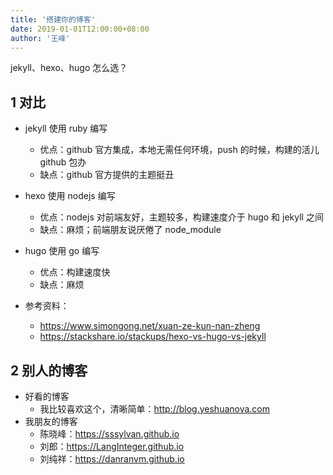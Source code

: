 ```yaml
---
title: '搭建你的博客'
date: 2019-01-01T12:00:00+08:00
author: '王峰'
---
```


jekyll、hexo、hugo 怎么选？

<!--more-->

## 1 对比

- jekyll 使用 ruby 编写

  - 优点：github 官方集成，本地无需任何环境，push 的时候，构建的活儿 github 包办
  - 缺点：github 官方提供的主题挺丑

- hexo 使用 nodejs 编写

  - 优点：nodejs 对前端友好，主题较多，构建速度介于 hugo 和 jekyll 之间
  - 缺点：麻烦；前端朋友说厌倦了 node_module

- hugo 使用 go 编写

  - 优点：构建速度快
  - 缺点：麻烦

- 参考资料：
  - <https://www.simongong.net/xuan-ze-kun-nan-zheng>
  - <https://stackshare.io/stackups/hexo-vs-hugo-vs-jekyll>

## 2 别人的博客

- 好看的博客
  - 我比较喜欢这个，清晰简单：<http://blog.yeshuanova.com>
- 我朋友的博客
  - 陈晓峰：<https://sssylvan.github.io>
  - 刘郎：<https://LangInteger.github.io>
  - 刘纯祥：<https://danranvm.github.io>
